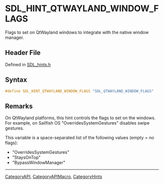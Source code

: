 # SDL_HINT_QTWAYLAND_WINDOW_FLAGS

Flags to set on QtWayland windows to integrate with the native window manager.

## Header File

Defined in [SDL_hints.h](https://github.com/libsdl-org/SDL/blob/SDL2/include/SDL_hints.h)

## Syntax

```c
#define SDL_HINT_QTWAYLAND_WINDOW_FLAGS "SDL_QTWAYLAND_WINDOW_FLAGS"
```

## Remarks

On QtWayland platforms, this hint controls the flags to set on the windows.
For example, on Sailfish OS "OverridesSystemGestures" disables swipe
gestures.

This variable is a space-separated list of the following values (empty = no
flags):

- "OverridesSystemGestures"
- "StaysOnTop"
- "BypassWindowManager"





----
[CategoryAPI](CategoryAPI), [CategoryAPIMacro](CategoryAPIMacro), [CategoryHints](CategoryHints)

